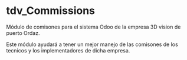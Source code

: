 # tdv_Commissions

Módulo de comisones para el sistema Odoo de la empresa 3D vision de puerto Ordaz.

Este módulo ayudará a tener un mejor manejo de las comisones de los tecnicos y los
implementadores de dicha empresa.
